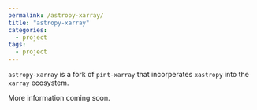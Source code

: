 ```yaml
---
permalink: /astropy-xarray/
title: "astropy-xarray"
categories:
  - project
tags:
  - project
---
```


`astropy-xarray` is a fork of `pint-xarray` that incorperates `xastropy` into the `xarray` ecosystem.

More information coming soon.